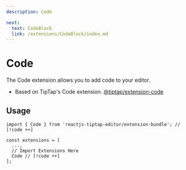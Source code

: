 ```yaml
---
description: Code

next:
  text: CodeBlock
  link: /extensions/CodeBlock/index.md
---
```


# Code

The Code extension allows you to add code to your editor.

- Based on TipTap's Code extension. [@tiptap/extension-code](https://tiptap.dev/docs/editor/extensions/marks/code)

## Usage

```tsx
import { Code } from 'reactjs-tiptap-editor/extension-bundle'; // [!code ++]

const extensions = [
  ...,
  // Import Extensions Here
  Code // [!code ++]
];
```
